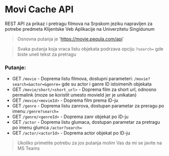 # Movi Cache API

REST API za prikaz i pretragu filmova na Srpskom jeziku napravljen za potrebe predmeta Klijentske Veb Aplikacije na Univerzitetu Singidunum

> Osnovna putanja je 'https://movie.pequla.com/api'

> Svaka putanja koja vraca listu objekata podrzava opciju `?search=` gde biste uneli tekst za pretragu

### Putanje:

- GET `/movie` - Doprema listu filmova, dostupni parameteri: `/movie?search=&actor=&genre=` gde su actor i ganre ID istoimenih objekata
- GET `/movie/short/<short_url>` - Doprema film za short url, odnosno permalink (moze se koristit umesto movieId jer je unikatan)
- GET `/movie/<movieId>` - Doprema film prema ID-ju
- GET `/genre` - Doprema listu zanrova, dostupan parametar za preragu po imenu `/genre?search=`
- GET `/genre/<genreId>` - Doprema zanr objekat po ID-ju
- GET `/actor` - Doprema listu glumaca, dostupan parametar za pretragu po imenu glumca `/actor?search=`
- GET `/actor/<actorId>` - Doprema actor objekat po ID-ju

> Ukoliko primetite potrebu za jos putanja molim Vas da mi se javite na MS Teams

